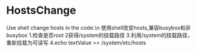 # HostsChange
Use shell change hosts in the code.\n
使用shell改变hosts,兼容busybox和非busybox
1.检查是否root
2获得/system的挂载路径
3.利用/system的挂载路径，重新挂载为可读写
4.echo textValue >> /system/etc/hosts
